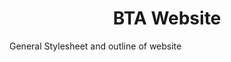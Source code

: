 <div align="center">
    <h1>BTA Website</h1>
</div>  
<p text="blue">
    General Stylesheet and outline of website
</p>
